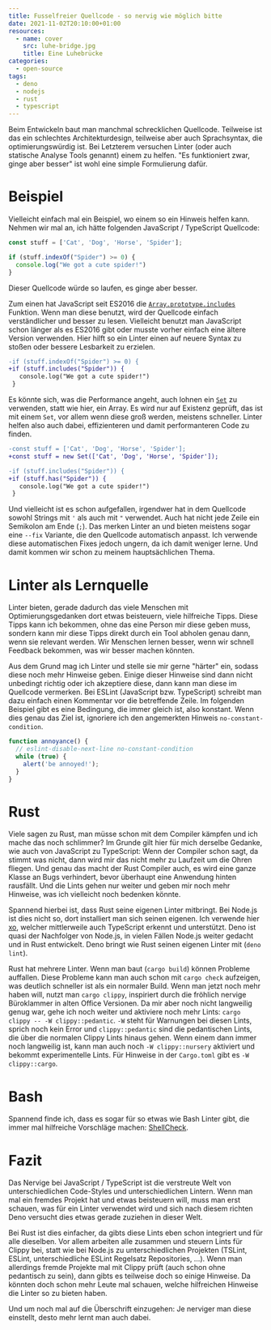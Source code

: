 ```yaml
---
title: Fusselfreier Quellcode - so nervig wie möglich bitte
date: 2021-11-02T20:10:00+01:00
resources:
  - name: cover
    src: luhe-bridge.jpg
    title: Eine Luhebrücke
categories:
  - open-source
tags:
  - deno
  - nodejs
  - rust
  - typescript
---
```

Beim Entwickeln baut man manchmal schrecklichen Quellcode.
Teilweise ist das ein schlechtes Architekturdesign, teilweise aber auch Sprachsyntax, die optimierungswürdig ist.
Bei Letzterem versuchen Linter (oder auch statische Analyse Tools genannt) einem zu helfen.
"Es funktioniert zwar, ginge aber besser" ist wohl eine simple Formulierung dafür.

<!--more-->

# Beispiel

Vielleicht einfach mal ein Beispiel, wo einem so ein Hinweis helfen kann.
Nehmen wir mal an, ich hätte folgenden JavaScript / TypeScript Quellcode:

```typescript
const stuff = ['Cat', 'Dog', 'Horse', 'Spider'];

if (stuff.indexOf("Spider") >= 0) {
  console.log("We got a cute spider!")
}
```

Dieser Quellcode würde so laufen, es ginge aber besser.

Zum einen hat JavaScript seit ES2016 die [`Array.prototype.includes`](https://developer.mozilla.org/en-US/docs/Web/JavaScript/Reference/Global_Objects/Array/includes) Funktion.
Wenn man diese benutzt, wird der Quellcode einfach verständlicher und besser zu lesen.
Vielleicht benutzt man JavaScript schon länger als es ES2016 gibt oder musste vorher einfach eine ältere Version verwenden.
Hier hilft so ein Linter einen auf neuere Syntax zu stoßen oder bessere Lesbarkeit zu erzielen.

```diff
-if (stuff.indexOf("Spider") >= 0) {
+if (stuff.includes("Spider")) {
   console.log("We got a cute spider!")
 }
```

Es könnte sich, was die Performance angeht, auch lohnen ein [`Set`](https://developer.mozilla.org/en-US/docs/Web/JavaScript/Reference/Global_Objects/Set) zu verwenden, statt wie hier, ein Array.
Es wird nur auf Existenz geprüft, das ist mit einem `Set`, vor allem wenn diese groß werden, meistens schneller.
Linter helfen also auch dabei, effizienteren und damit performanteren Code zu finden.

```diff
-const stuff = ['Cat', 'Dog', 'Horse', 'Spider'];
+const stuff = new Set(['Cat', 'Dog', 'Horse', 'Spider']);

-if (stuff.includes("Spider")) {
+if (stuff.has("Spider")) {
   console.log("We got a cute spider!")
 }
```

Und vielleicht ist es schon aufgefallen, irgendwer hat in dem Quellcode sowohl Strings mit `'` als auch mit `"` verwendet.
Auch hat nicht jede Zeile ein Semikolon am Ende (`;`).
Das merken Linter an und bieten meistens sogar eine `--fix` Variante, die den Quellcode automatisch anpasst.
Ich verwende diese automatischen Fixes jedoch ungern, da ich damit weniger lerne.
Und damit kommen wir schon zu meinem hauptsächlichen Thema.

# Linter als Lernquelle

Linter bieten, gerade dadurch das viele Menschen mit Optimierungsgedanken dort etwas beisteuern, viele hilfreiche Tipps.
Diese Tipps kann ich bekommen, ohne das eine Person mir diese geben muss, sondern kann mir diese Tipps direkt durch ein Tool abholen genau dann, wenn sie relevant werden.
Wir Menschen lernen besser, wenn wir schnell Feedback bekommen, was wir besser machen könnten.

Aus dem Grund mag ich Linter und stelle sie mir gerne "härter" ein, sodass diese noch mehr Hinweise geben.
Einige dieser Hinweise sind dann nicht unbedingt richtig oder ich akzeptiere diese, dann kann man diese im Quellcode vermerken.
Bei ESLint (JavaScript bzw. TypeScript) schreibt man dazu einfach einen Kommentar vor die betreffende Zeile.
Im folgenden Beispiel gibt es eine Bedingung, die immer gleich ist, also konstant.
Wenn dies genau das Ziel ist, ignoriere ich den angemerkten Hinweis `no-constant-condition`.

```typescript
function annoyance() {
  // eslint-disable-next-line no-constant-condition
  while (true) {
    alert('be annoyed!');
  }
}
```

# Rust

Viele sagen zu Rust, man müsse schon mit dem Compiler kämpfen und ich mache das noch schlimmer?
Im Grunde gilt hier für mich derselbe Gedanke, wie auch von JavaScript zu TypeScript:
Wenn der Compiler schon sagt, da stimmt was nicht, dann wird mir das nicht mehr zu Laufzeit um die Ohren fliegen.
Und genau das macht der Rust Compiler auch, es wird eine ganze Klasse an Bugs verhindert, bevor überhaupt eine Anwendung hinten rausfällt.
Und die Lints gehen nur weiter und geben mir noch mehr Hinweise, was ich vielleicht noch bedenken könnte.

Spannend hierbei ist, dass Rust seine eigenen Linter mitbringt.
Bei Node.js ist dies nicht so, dort installiert man sich seinen eigenen.
Ich verwende hier [xo](https://github.com/xojs/xo), welcher mittlerweile auch TypeScript erkennt und unterstützt.
Deno ist quasi der Nachfolger von Node.js, in vielen Fällen Node.js weiter gedacht und in Rust entwickelt.
Deno bringt wie Rust seinen eigenen Linter mit (`deno lint`).

Rust hat mehrere Linter.
Wenn man baut (`cargo build`) können Probleme auffallen.
Diese Probleme kann man auch schon mit `cargo check` aufzeigen, was deutlich schneller ist als ein normaler Build.
Wenn man jetzt noch mehr haben will, nutzt man `cargo clippy`, inspiriert durch die fröhlich nervige Büroklammer in alten Office Versionen.
Da mir aber noch nicht langweilig genug war, gehe ich noch weiter und aktiviere noch mehr Lints: `cargo clippy -- -W clippy::pedantic`.
`-W` steht für Warnungen bei diesen Lints, sprich noch kein Error und `clippy::pedantic` sind die pedantischen Lints, die über die normalen Clippy Lints hinaus gehen.
Wenn einem dann immer noch langweilig ist, kann man auch noch `-W clippy::nursery` aktiviert und bekommt experimentelle Lints.
Für Hinweise in der `Cargo.toml` gibt es `-W clippy::cargo`.

# Bash

Spannend finde ich, dass es sogar für so etwas wie Bash Linter gibt, die immer mal hilfreiche Vorschläge machen: [ShellCheck](https://github.com/koalaman/shellcheck).

# Fazit

Das Nervige bei JavaScript / TypeScript ist die verstreute Welt von unterschiedlichen Code-Styles und unterschiedlichen Lintern.
Wenn man mal ein fremdes Projekt hat und etwas beisteuern will, muss man erst schauen, was für ein Linter verwendet wird und sich nach diesem richten
Deno versucht dies etwas gerade zuziehen in dieser Welt.

Bei Rust ist dies einfacher, da gibts diese Lints eben schon integriert und für alle dieselben.
Vor allem arbeiten alle zusammen und steuern Lints für Clippy bei, statt wie bei Node.js zu unterschiedlichen Projekten (TSLint, ESLint, unterschiedliche ESLint Regelsatz Repositories, …).
Wenn man allerdings fremde Projekte mal mit Clippy prüft (auch schon ohne pedantisch zu sein), dann gibts es teilweise doch so einige Hinweise.
Da könnten doch schon mehr Leute mal schauen, welche hilfreichen Hinweise die Linter so zu bieten haben.

Und um noch mal auf die Überschrift einzugehen:
Je nerviger man diese einstellt, desto mehr lernt man auch dabei.
